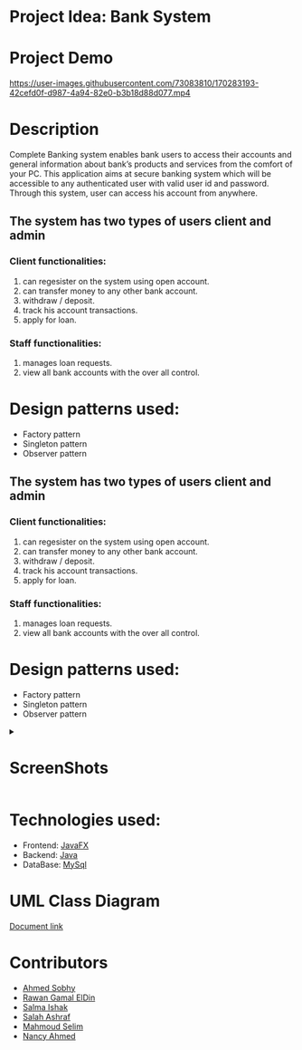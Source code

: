 # Project Idea: Bank System
# Project Demo


https://user-images.githubusercontent.com/73083810/170283193-42cefd0f-d987-4a94-82e0-b3b18d88d077.mp4


# Description
<p>
 Complete Banking system enables bank users to access their accounts and general information 
about bank’s products and services from the comfort of your PC. This application aims at secure 
banking system which will be accessible to any authenticated user with valid user id and password. 
Through this system, user can access his account from anywhere.
</p>
<h2>The system has two types of users client and admin</h2>
<h3>Client functionalities:</h3>
<ol>
 <li>can regesister on the system using open account.</li>
 <li>can transfer money to any other bank account.</li>
 <li>withdraw / deposit.</li>
 <li>track his account transactions.</li>
 <li>apply for loan.</li>
</ol>
<h3>Staff functionalities:</h3>
<ol>
 <li>manages loan requests.</li>
 <li>view all bank accounts with the over all control.</li>
</ol>
<h1>Design patterns used:</h1>
<ul>
 <li>Factory pattern</li>
 <li>Singleton pattern</li>
 <li>Observer pattern</li>
</ul>
<!-- <details>
 <h1> <summary >ScreenShots</summary></h1>
<p>
<img src="https://github.com/salahashraf253/BankSystem/blob/main/ScreenShots/MainWindow.png" >
</p>
</details> -->
<!-- # Project Idea: Bank System
# Description
<p>
 Complete Banking system enables bank users to access their accounts and general information 
about bank’s products and services from the comfort of your PC. This application aims at secure 
banking system which will be accessible to any authenticated user with valid user id and password. 
Through this system, user can access his account from anywhere.
</p> -->
<h2>The system has two types of users client and admin</h2>
<h3>Client functionalities:</h3>
<ol>
 <li>can regesister on the system using open account.</li>
 <li>can transfer money to any other bank account.</li>
 <li>withdraw / deposit.</li>
 <li>track his account transactions.</li>
 <li>apply for loan.</li>
</ol>
<h3>Staff functionalities:</h3>
<ol>
 <li>manages loan requests.</li>
 <li>view all bank accounts with the over all control.</li>
</ol>
<h1>Design patterns used:</h1>
<ul>
 <li>Factory pattern</li>
 <li>Singleton pattern</li>
 <li>Observer pattern</li>
</ul>
<!-- <details>
 <h1> <summary >ScreenShots</summary></h1>
<p>
<img src="https://github.com/salahashraf253/BankSystem/blob/main/ScreenShots/MainWindow.png" >
</p>
</details> -->
<details>
 <summary><h1>ScreenShots</h1></summary>

## Main window
<img src="https://github.com/salahashraf253/BankSystem/blob/FullGUI/ScreenShots/MainWindow.png">

## Home Window
<img src="https://github.com/salahashraf253/BankSystem/blob/last_branch_/ScreenShots/HomeWindow.png">

## Money Transfer Window
<img src="https://github.com/salahashraf253/BankSystem/blob/main/ScreenShots/TransferMoneyWindow.png">

## Currency Converter window
<img src="https://github.com/salahashraf253/BankSystem/blob/FullGUI/ScreenShots/currrencyConverterAPI.png">

## Open Account window
<img src="https://github.com/salahashraf253/BankSystem/blob/FullGUI/ScreenShots/openAccountWindow.png">
 </details>
<h1>Technologies used:</h1>
<ul>
 <li>Frontend: <a href="https://openjfx.io/" > JavaFX</a></li>
 <li>Backend: <a href="https://www.java.com/en/" > Java </a> </li>
 <li>DataBase: <a href="https://www.mysql.com/" > MySql </a> </li>
 </ul>
 <h1>UML Class Diagram </h1>
<p> <a href="https://docs.google.com/document/d/1YRnffd2H4OcRiWFIKCwwmbQBHH_ZSGbHAIadIAoB1PE/edit?usp=sharing" >Document link </a> </p>
<h1>Contributors</h1>
<ul>
 <li><a href="https://github.com/AhmdSobhy">Ahmed Sobhy</a></li>
   <li><a href="https://github.com/\RawanGamalElDin12">Rawan Gamal ElDin</a></li>
 <li><a href="https://github.com/Salmaishak">Salma Ishak</a></li>
  <li><a href="https://github.com/salahashraf253">Salah Ashraf </a></li>
  <li><a href="https://github.com/Mahmoudelim">Mahmoud Selim</a></li>
  <li><a href="https://github.com/Nancyy20">Nancy Ahmed</a></li>
</ul>
